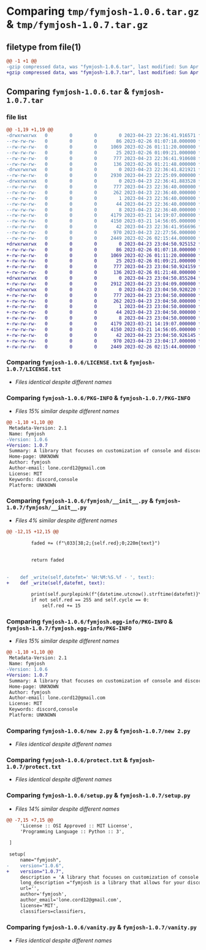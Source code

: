 # Comparing `tmp/fymjosh-1.0.6.tar.gz` & `tmp/fymjosh-1.0.7.tar.gz`

## filetype from file(1)

```diff
@@ -1 +1 @@
-gzip compressed data, was "fymjosh-1.0.6.tar", last modified: Sun Apr 23 22:36:42 2023, max compression
+gzip compressed data, was "fymjosh-1.0.7.tar", last modified: Sun Apr 23 23:04:50 2023, max compression
```

## Comparing `fymjosh-1.0.6.tar` & `fymjosh-1.0.7.tar`

### file list

```diff
@@ -1,19 +1,19 @@
-drwxrwxrwx   0        0        0        0 2023-04-23 22:36:41.916571 fymjosh-1.0.6/
--rw-rw-rw-   0        0        0       86 2023-02-26 01:07:18.000000 fymjosh-1.0.6/CHANGELOG.txt
--rw-rw-rw-   0        0        0     1069 2023-02-26 01:11:20.000000 fymjosh-1.0.6/LICENSE.txt
--rw-rw-rw-   0        0        0       25 2023-02-26 01:09:21.000000 fymjosh-1.0.6/MANIFEST.in
--rw-rw-rw-   0        0        0      777 2023-04-23 22:36:41.910608 fymjosh-1.0.6/PKG-INFO
--rw-rw-rw-   0        0        0      136 2023-02-26 01:21:48.000000 fymjosh-1.0.6/README.txt
-drwxrwxrwx   0        0        0        0 2023-04-23 22:36:41.821921 fymjosh-1.0.6/fymjosh/
--rw-rw-rw-   0        0        0     2930 2023-04-23 22:25:09.000000 fymjosh-1.0.6/fymjosh/__init__.py
-drwxrwxrwx   0        0        0        0 2023-04-23 22:36:41.883528 fymjosh-1.0.6/fymjosh.egg-info/
--rw-rw-rw-   0        0        0      777 2023-04-23 22:36:40.000000 fymjosh-1.0.6/fymjosh.egg-info/PKG-INFO
--rw-rw-rw-   0        0        0      262 2023-04-23 22:36:40.000000 fymjosh-1.0.6/fymjosh.egg-info/SOURCES.txt
--rw-rw-rw-   0        0        0        1 2023-04-23 22:36:40.000000 fymjosh-1.0.6/fymjosh.egg-info/dependency_links.txt
--rw-rw-rw-   0        0        0       44 2023-04-23 22:36:40.000000 fymjosh-1.0.6/fymjosh.egg-info/requires.txt
--rw-rw-rw-   0        0        0        8 2023-04-23 22:36:40.000000 fymjosh-1.0.6/fymjosh.egg-info/top_level.txt
--rw-rw-rw-   0        0        0     4179 2023-03-21 14:19:07.000000 fymjosh-1.0.6/new 2.py
--rw-rw-rw-   0        0        0     4150 2023-03-21 14:56:05.000000 fymjosh-1.0.6/protect.txt
--rw-rw-rw-   0        0        0       42 2023-04-23 22:36:41.956696 fymjosh-1.0.6/setup.cfg
--rw-rw-rw-   0        0        0      970 2023-04-23 22:27:56.000000 fymjosh-1.0.6/setup.py
--rw-rw-rw-   0        0        0     2449 2023-02-26 02:15:44.000000 fymjosh-1.0.6/vanity.py
+drwxrwxrwx   0        0        0        0 2023-04-23 23:04:50.925152 fymjosh-1.0.7/
+-rw-rw-rw-   0        0        0       86 2023-02-26 01:07:18.000000 fymjosh-1.0.7/CHANGELOG.txt
+-rw-rw-rw-   0        0        0     1069 2023-02-26 01:11:20.000000 fymjosh-1.0.7/LICENSE.txt
+-rw-rw-rw-   0        0        0       25 2023-02-26 01:09:21.000000 fymjosh-1.0.7/MANIFEST.in
+-rw-rw-rw-   0        0        0      777 2023-04-23 23:04:50.924159 fymjosh-1.0.7/PKG-INFO
+-rw-rw-rw-   0        0        0      136 2023-02-26 01:21:48.000000 fymjosh-1.0.7/README.txt
+drwxrwxrwx   0        0        0        0 2023-04-23 23:04:50.855204 fymjosh-1.0.7/fymjosh/
+-rw-rw-rw-   0        0        0     2912 2023-04-23 23:04:09.000000 fymjosh-1.0.7/fymjosh/__init__.py
+drwxrwxrwx   0        0        0        0 2023-04-23 23:04:50.920220 fymjosh-1.0.7/fymjosh.egg-info/
+-rw-rw-rw-   0        0        0      777 2023-04-23 23:04:50.000000 fymjosh-1.0.7/fymjosh.egg-info/PKG-INFO
+-rw-rw-rw-   0        0        0      262 2023-04-23 23:04:50.000000 fymjosh-1.0.7/fymjosh.egg-info/SOURCES.txt
+-rw-rw-rw-   0        0        0        1 2023-04-23 23:04:50.000000 fymjosh-1.0.7/fymjosh.egg-info/dependency_links.txt
+-rw-rw-rw-   0        0        0       44 2023-04-23 23:04:50.000000 fymjosh-1.0.7/fymjosh.egg-info/requires.txt
+-rw-rw-rw-   0        0        0        8 2023-04-23 23:04:50.000000 fymjosh-1.0.7/fymjosh.egg-info/top_level.txt
+-rw-rw-rw-   0        0        0     4179 2023-03-21 14:19:07.000000 fymjosh-1.0.7/new 2.py
+-rw-rw-rw-   0        0        0     4150 2023-03-21 14:56:05.000000 fymjosh-1.0.7/protect.txt
+-rw-rw-rw-   0        0        0       42 2023-04-23 23:04:50.926145 fymjosh-1.0.7/setup.cfg
+-rw-rw-rw-   0        0        0      970 2023-04-23 23:04:17.000000 fymjosh-1.0.7/setup.py
+-rw-rw-rw-   0        0        0     2449 2023-02-26 02:15:44.000000 fymjosh-1.0.7/vanity.py
```

### Comparing `fymjosh-1.0.6/LICENSE.txt` & `fymjosh-1.0.7/LICENSE.txt`

 * *Files identical despite different names*

### Comparing `fymjosh-1.0.6/PKG-INFO` & `fymjosh-1.0.7/PKG-INFO`

 * *Files 15% similar despite different names*

```diff
@@ -1,10 +1,10 @@
 Metadata-Version: 2.1
 Name: fymjosh
-Version: 1.0.6
+Version: 1.0.7
 Summary: A library that focuses on customization of console and discord
 Home-page: UNKNOWN
 Author: fymjosh
 Author-email: lone.cord12@gmail.com
 License: MIT
 Keywords: discord,console
 Platform: UNKNOWN
```

### Comparing `fymjosh-1.0.6/fymjosh/__init__.py` & `fymjosh-1.0.7/fymjosh/__init__.py`

 * *Files 4% similar despite different names*

```diff
@@ -12,15 +12,15 @@
         
         faded += (f"\033[38;2;{self.red};0;220m{text}")
             
         
         return faded
         
         
-    def _write(self,datefmt=' %H:%M:%S.%f - ', text):
+    def _write(self,datefmt, text):
         
         print(self.purplepink(f"{datetime.utcnow().strftime(datefmt)}\033[37m{text}"))
         if not self.red == 255 and self.cycle == 0:
             self.red += 15
```

### Comparing `fymjosh-1.0.6/fymjosh.egg-info/PKG-INFO` & `fymjosh-1.0.7/fymjosh.egg-info/PKG-INFO`

 * *Files 15% similar despite different names*

```diff
@@ -1,10 +1,10 @@
 Metadata-Version: 2.1
 Name: fymjosh
-Version: 1.0.6
+Version: 1.0.7
 Summary: A library that focuses on customization of console and discord
 Home-page: UNKNOWN
 Author: fymjosh
 Author-email: lone.cord12@gmail.com
 License: MIT
 Keywords: discord,console
 Platform: UNKNOWN
```

### Comparing `fymjosh-1.0.6/new 2.py` & `fymjosh-1.0.7/new 2.py`

 * *Files identical despite different names*

### Comparing `fymjosh-1.0.6/protect.txt` & `fymjosh-1.0.7/protect.txt`

 * *Files identical despite different names*

### Comparing `fymjosh-1.0.6/setup.py` & `fymjosh-1.0.7/setup.py`

 * *Files 14% similar despite different names*

```diff
@@ -7,15 +7,15 @@
     'License :: OSI Approved :: MIT License',
     'Programming Language :: Python :: 3',
     
 ]
 
 setup(
     name="fymjosh",
-    version="1.0.6",
+    version="1.0.7",
     description = 'A library that focuses on customization of console and discord',
     long_description ="fymjosh is a library that allows for your discord account to change statuses to like streaming, watching, listening, playing and helps to customize your discord account. Also has custom printing with rich features",
     url='',
     author='fymjosh',
     author_email='lone.cord12@gmail.com',
     license='MIT',
     classifiers=classifiers,
```

### Comparing `fymjosh-1.0.6/vanity.py` & `fymjosh-1.0.7/vanity.py`

 * *Files identical despite different names*

